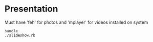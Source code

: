 # Presentation

Must have 'feh' for photos and 'mplayer' for videos installed on system

    bundle
    ./slideshow.rb
    
